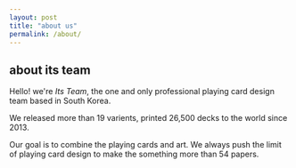 ```yaml
---
layout: post
title: "about us"
permalink: /about/
---
```


## about its team

Hello! we're *Its Team*, the one and only professional playing card design team based in South Korea.

We released more than 19 varients, printed 26,500 decks to the world since 2013.

Our goal is to combine the playing cards and art. We always push the limit of playing card design to make the something more than 54 papers.
